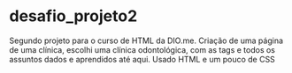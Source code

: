 # desafio_projeto2
Segundo projeto para o curso de HTML da DIO.me.
Criação de uma página de uma clínica, escolhi  uma clínica odontológica, com as tags e todos os assuntos dados e aprendidos até aqui.
Usado HTML e um pouco de CSS
